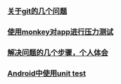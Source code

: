 ### [关于git的几个问题](https://github.com/ironmanlitao/blog/blob/master/blog/2015-5-5.md#git%E7%9A%84%E5%87%A0%E4%B8%AA%E9%97%AE%E9%A2%98)

### [使用monkey对app进行压力测试](https://github.com/ironmanlitao/blog/blob/master/blog/2015-5-4.md#%E5%85%B6%E5%AE%9Emonkey%E5%8E%8B%E5%8A%9B%E6%B5%8B%E8%AF%95%E4%B9%9F%E4%B8%8D%E9%9C%80%E8%A6%81%E6%80%8E%E4%B9%88%E5%8E%BB%E9%85%8D%E7%BD%AE%E5%8F%AA%E6%98%AF%E6%9C%89%E4%B8%80%E4%BA%9B%E5%8F%82%E6%95%B0)

### [解决问题的几个步骤，个人体会](https://github.com/ironmanlitao/blog/blob/master/blog/2015-5-1.md#%E5%85%B3%E4%BA%8E%E5%A6%82%E4%BD%95%E8%A7%A3%E5%86%B3%E4%B8%80%E4%B8%AA%E9%97%AE%E9%A2%98)

### [Android中使用unit test](https://github.com/ironmanlitao/blog/blob/master/blog/2015-4-30.md#%E5%9C%A8android%E4%B8%AD%E4%BD%BF%E7%94%A8unittest%E4%B8%8D%E7%94%A8%E5%86%8D%E8%BF%90%E8%A1%8C%E6%95%B4%E4%B8%AA%E5%B7%A5%E7%A8%8B%E5%8F%AA%E6%98%AF%E6%B5%8B%E8%AF%95%E6%9F%90%E4%B8%80%E4%BA%9B%E7%B1%BB%E6%98%AF%E5%90%A6%E6%AD%A3%E7%A1%AE%E8%BF%90%E8%A1%8C)


